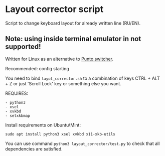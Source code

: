 Layout corrector script
================
Script to change keyboard layout for already written line (RU/EN).

## Note: using inside terminal emulator in not supported!

Written for Linux as an alternative to [Punto switcher](https://punto.yandex.ru/).

Recommended: config starting 

You need to bind `layot_corrector.sh` 
to a combination of keys CTRL + ALT + Z
or just 'Scroll Lock' key or something else you want.


REQUIRES:
    
    - python3
    - xsel
    - xvkbd
    - setxkbmap
    
Install requirements on Ubuntu\Mint:
```
sudo apt install python3 xsel xvkbd x11-xkb-utils
```

You can use command `python3 layout_corrector/test.py` to check that all dependencies are satisfied.